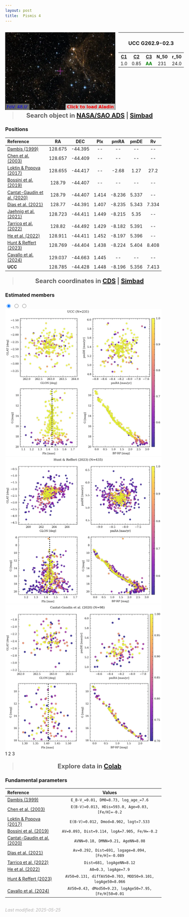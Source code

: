 ```yaml
---
layout: post
title:  Pismis 4
---
```

<div style="display: flex; justify-content: space-between; width:720px;height:250px">
<div style="text-align: center;">

<!-- Static image + data attributes for FOV and target -->
<img id="aladin_img"
     data-umami-event="aladin_load"
     src="https://raw.githubusercontent.com/ucc23/Q3N/main/plots/pismis4_aladin.webp"
     alt="Click to load Aladin Lite" 
     style="width:355px;height:250px; cursor: pointer;"
     data-fov="0.8" 
     data-target="128.785 -44.428"/>
<!-- Div to contain Aladin Lite viewer -->
<div id="aladin-lite-div" style="width:355px;height:250px;display:none;"></div>
<!-- Aladin Lite script (will be loaded after the image is clicked) -->
<script src="{{ site.baseurl }}/scripts/aladin_load.js"></script>

</div>
<!-- Left block -->

<table style="text-align: center; width:355px;height:250px;">
  <!-- Row 1 (title) -->
  <tr>
    <td colspan="5"><h3>UCC G262.9-02.3</h3></td>
  </tr>
  <!-- Row 2 -->
  <tr>
    <th><a href="https://ucc.ar/faq#what-are-the-c1-c2-and-c3-parameters" title="Photometric class">C1</a></th>
    <th><a href="https://ucc.ar/faq#what-are-the-c1-c2-and-c3-parameters" title="Density class">C2</a></th>
    <th><a href="https://ucc.ar/faq#what-are-the-c1-c2-and-c3-parameters" title="Combined class">C3</a></th>
    <th><div title="Stars with membership probability >50%">N_50</div></th>
    <th><div title="Radius that contains half the members [arcmin]">r_50</div></th>
  </tr>
  <!-- Row 3 -->
  <tr>
    <td>1.0</td>
    <td>0.85</td>
    <td><span style="color: green; font-weight: bold;">A</span><span style="color: green; font-weight: bold;">A</span></td>
    <td>231</td>
    <td>24.0</td>
  </tr>
</table>
</div>

> <p style="text-align:center; font-weight: bold; font-size:20px">Search object in <a data-umami-event="nasa_search" href="https://ui.adsabs.harvard.edu/search/q=%20collection%3Aastronomy%20body%3A%22Pismis%204%22&sort=date%20desc%2C%20bibcode%20desc&p_=0" target="_blank">NASA/SAO ADS</a> | <a data-umami-event="simbad_search" href="https://simbad.cds.unistra.fr/simbad/sim-id-refs?Ident=pismis4" target="_blank">Simbad</a></p>


### Positions

| Reference    | RA    | DEC   | Plx  | pmRA  | pmDE   |  Rv  |
| :---         | :---: | :---: | :---: | :---: | :---: | :---: |
|[Dambis (1999)](https://ui.adsabs.harvard.edu/abs/1999AstL...25....7D) | 128.675 | -44.395 | -- | -- | -- | -- |
|[Chen et al. (2003)](https://ui.adsabs.harvard.edu/abs/2003AJ....125.1397C) | 128.657 | -44.409 | -- | -- | -- | -- |
|[Loktin & Popova (2017)](https://ui.adsabs.harvard.edu/abs/2017AstBu..72..257L) | 128.655 | -44.417 | -- | -2.68 | 1.27 | 27.2 |
|[Bossini et al. (2019)](https://ui.adsabs.harvard.edu/abs/2019A%26A...623A.108B) | 128.79 | -44.407 | -- | -- | -- | -- |
|[Cantat-Gaudin et al. (2020)](https://ui.adsabs.harvard.edu/abs/2020A%26A...640A...1C) | 128.79 | -44.407 | 1.414 | -8.236 | 5.337 | -- |
|[Dias et al. (2021)](https://ui.adsabs.harvard.edu/abs/2021MNRAS.504..356D) | 128.77 | -44.391 | 1.407 | -8.235 | 5.343 | 7.334 |
|[Jaehnig et al. (2021)](https://ui.adsabs.harvard.edu/abs/2021ApJ...923..129J) | 128.723 | -44.411 | 1.449 | -8.215 | 5.35 | -- |
|[Tarricq et al. (2022)](https://ui.adsabs.harvard.edu/abs/2022A%26A...659A..59T) | 128.82 | -44.492 | 1.429 | -8.182 | 5.391 | -- |
|[He et al. (2022)](https://ui.adsabs.harvard.edu/abs/2022ApJS..262....7H) | 128.911 | -44.411 | 1.452 | -8.197 | 5.396 | -- |
|[Hunt & Reffert (2023)](https://ui.adsabs.harvard.edu/abs/2023A%26A...673A.114H) | 128.769 | -44.404 | 1.438 | -8.224 | 5.404 | 8.408 |
|[Cavallo et al. (2024)](https://ui.adsabs.harvard.edu/abs/2024AJ....167...12C) | 129.037 | -44.663 | 1.445 | -- | -- | -- |
| **UCC** |128.785 | -44.428 | 1.448 | -8.196 | 5.356 | 7.413 |

> <p style="text-align:center; font-weight: bold; font-size:20px">Search coordinates in <a data-umami-event="cds_coord_search" href="https://cdsportal.u-strasbg.fr/?target=128.785,-44.428" target="_blank">CDS</a> | <a data-umami-event="simbad_coord_search" href="https://simbad.cds.unistra.fr/mobile/object_list.html?coord=128.785%20-44.428&output=json&radius=5&userEntry=pismis4" target="_blank">Simbad</a></p>

### Estimated members

<div class="carousel">
<input type="radio" name="radio-btn" id="slide1" checked>
<input type="radio" name="radio-btn" id="slide2">
<input type="radio" name="radio-btn" id="slide3">
<div class="slides">
<div class="slide">
<a href="https://raw.githubusercontent.com/ucc23/Q3N/main/plots/pismis4.webp" target="_blank">
<img src="https://raw.githubusercontent.com/ucc23/Q3N/main/plots/pismis4.webp" alt="Pismis 4 UCC">
</a>
</div>
<div class="slide">
<a href="https://raw.githubusercontent.com/ucc23/Q3N/main/plots/pismis4_HUNT23.webp" target="_blank">
<img src="https://raw.githubusercontent.com/ucc23/Q3N/main/plots/pismis4_HUNT23.webp" alt="Pismis 4 HUNT23">
</a>
</div>
<div class="slide">
<a href="https://raw.githubusercontent.com/ucc23/Q3N/main/plots/pismis4_CANTAT20.webp" target="_blank">
<img src="https://raw.githubusercontent.com/ucc23/Q3N/main/plots/pismis4_CANTAT20.webp" alt="Pismis 4 CANTAT20">
</a>
</div>
</div>
<div class="indicators">
<label for="slide1">1</label>
<label for="slide2">2</label>
<label for="slide3">3</label>
</div>
</div>


> <p style="text-align:center; font-weight: bold; font-size:20px">Explore data in <a data-umami-event="colab" href="https://colab.research.google.com/github/ucc23/ucc/blob/main/assets/notebook.ipynb" target="_blank">Colab</a></p>


### Fundamental parameters

| Reference |  Values |
| :---         |     :---:      |
| [Dambis (1999)](https://ui.adsabs.harvard.edu/abs/1999AstL...25....7D) | `E_B-V_=0.01, DM0=8.73, log_age_=7.6` |
| [Chen et al. (2003)](https://ui.adsabs.harvard.edu/abs/2003AJ....125.1397C) | `E(B-V)=0.013, HDis=593.0, Age=0.03, [Fe/H]=-0.2` |
| [Loktin & Popova (2017)](https://ui.adsabs.harvard.edu/abs/2017AstBu..72..257L) | `E(B-V)=0.012, Dmod=8.902, logt=7.533` |
| [Bossini et al. (2019)](https://ui.adsabs.harvard.edu/abs/2019A%26A...623A.108B) | `AV=0.093, Dist=9.114, logA=7.905, Fe/H=-0.2` |
| [Cantat-Gaudin et al. (2020)](https://ui.adsabs.harvard.edu/abs/2020A%26A...640A...1C) | `AVNN=0.18, DMNN=9.21, AgeNN=8.08` |
| [Dias et al. (2021)](https://ui.adsabs.harvard.edu/abs/2021MNRAS.504..356D) | `Av=0.292, Dist=691, logage=8.094, [Fe/H]=-0.089` |
| [Tarricq et al. (2022)](https://ui.adsabs.harvard.edu/abs/2022A%26A...659A..59T) | `Dist=681, logAgeNN=8.12` |
| [He et al. (2022)](https://ui.adsabs.harvard.edu/abs/2022ApJS..262....7H) | `A0=0.3, logAge=7.9` |
| [Hunt & Reffert (2023)](https://ui.adsabs.harvard.edu/abs/2023A%26A...673A.114H) | `AV50=0.131, diffAV50=0.703, MOD50=9.101, logAge50=8.066` |
| [Cavallo et al. (2024)](https://ui.adsabs.harvard.edu/abs/2024AJ....167...12C) | `AV50=0.43, dMod50=9.23, logAge50=7.95, [Fe/H]50=0.01` |

<br>
<font color="b3b1b1"><i>Last modified: 2025-05-25</i></font>

